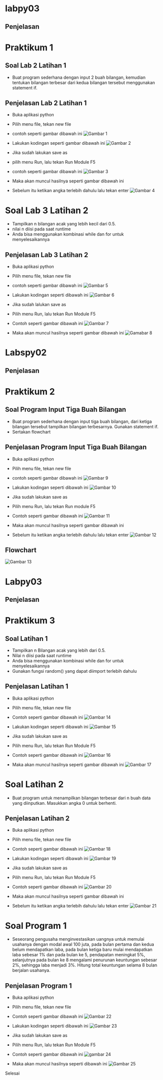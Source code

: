 # labpy03
## Penjelasan

# Praktikum 1
## Soal Lab 2 Latihan 1
- Buat program sederhana dengan input 2 buah bilangan, kemudian tentukan bilangan terbesar dari kedua bilangan tersebut menggunakan statement if.

## Penjelasan Lab 2 Latihan 1
- Buka aplikasi python
- Pilih menu file, tekan new file
- contoh seperti gambar dibawah ini 
![Gambar 1](/c/Users/acer/Pictures/screenshot/ss1.PNG)

- Lakukan kodingan seperti gambar dibawah ini
![Gambar 2](screenshot/ss2.PNG)

- Jika sudah lakukan save as
- pilih menu Run, lalu tekan Run Module F5
- contoh seperti gambar dibawah ini
![Gambar 3](screenshot/ss3.PNG)

- Maka akan muncul hasilnya seperti gambar dibawah ini
- Sebelum itu ketikan angka terlebih dahulu lalu tekan enter
![Gambar 4](screenshot/ss4.PNG)

# Soal Lab 3 Latihan 2
- Tampilkan n bilangan acak yang lebih kecil dari 0.5.
- nilai n diisi pada saat runtime
- Anda bisa menggunakan kombinasi while dan for untuk menyelesaikannya

## Penjelasan Lab 3 Latihan 2
- Buka aplikasi python
- Pilih menu file, tekan new file
- contoh seperti gambar dibawah ini
![Gambar 5](screenshot/ss5.PNG)

- Lakukan kodingan seperti dibawah ini
![Gambar 6](screenshot/ss6.PNG)

- Jika sudah lalukan save as
- Pilih menu Run, lalu tekan Run Module F5
- Contoh seperti gambar dibawah ini
![Gambar 7](screenshot/ss7.PNG)

- Maka akan muncul hasilnya seperti gambar dibawah ini
![Gamabar 8](screenshot/ss8.PNG)

# Labspy02
## Penjelasan

# Praktikum 2
## Soal Program Input Tiga Buah Bilangan
- Buat program sederhana dengan input tiga buah bilangan, dari ketiga bilangan tersebut tampilkan bilangan terbesarnya. Gunakan statement if.
- Sertakan flowchart

## Penjelasan Program Input Tiga Buah Bilangan
- Buka aplikasi python
- Pilih menu file, tekan new file
- contoh seperti gambar dibawah ini
![Gambar 9](screenshot/ss9.PNG)

- Lakukan kodingan seperti dibawah ini
![Gambar 10](screenshot/ss10.PNG)

- Jika sudah lakukan save as
- Pilih menu Run, lalu tekan Run module F5
- Contoh seperti gambar dibawah ini
![Gambar 11](screenshot/ss11.PNG)

- Maka akan muncul hasilnya seperti gambar dibawah ini
- Sebelum itu ketikan angka terlebih dahulu lalu tekan enter
![Gambar 12](screenshot/ss12.PNG)

## Flowchart
![Gambar 13](screenshot/ss13.PNG)

# Labpy03
## Penjelasan

# Praktikum 3
## Soal Latihan 1
- Tampilkan n Bilangan acak yang lebih dari 0.5.
- Nilai n diisi pada saat runtime
- Anda bisa menggunakan kombinasi while dan for untuk menyelesaikannya
- Gunakan fungsi random() yang dapat diimport terlebih dahulu

## Penjelasan Latihan 1
- Buka aplikasi python
- Pilih menu file, tekan new file
- Contoh seperti gambar dibawah ini
![Gambar 14](screenshot/ss14.PNG)

- Lakukan kodingan seperti dibawah ini
![Gambar 15](screenshot/ss15.PNG)

- Jika sudah lakukan save as
- Pilih menu Run, lalu tekan Run Module F5
- Contoh seperti gambar dibawah ini
![Gambar 16](screenshot/ss16.PNG)

- Maka akan muncul hasilnya seperti gambar dibawah ini
![Gambar 17](screenshot/ss17.PNG)

# Soal Latihan 2
- Buat program untuk menampilkan bilangan terbesar dari n buah data yang diinputkan. Masukkan angka 0 untuk berhenti.

## Penjelasan Latihan 2
- Buka aplikasi python
- Pilih menu file, tekan new file
- Contoh seperti gambar dibawah ini
![Gambar 18](screenshot/ss18.PNG)

- Lakukan kodingan seperti dibawah ini
![Gambar 19](screenshot/ss19.PNG)

- Jika sudah lakukan save as
- Pilih menu Run, lalu tekan Run Module F5
- Contoh seperti gambar dibawah ini
![Gambar 20](screenshot/ss20.PNG)

- Maka akan muncul hasilnya seperti gambar dibawah ini
- Sebelum itu ketikan angka terlebih dahulu lalu tekan enter
![Gambar 21](screenshot/ss21.PNG)

# Soal Program 1
- Seseorang pengusaha menginvestasikan uangnya untuk memulai usahanya dengan modal awal 100 juta, pada bulan pertama dan kedua belum mendapatkan laba, pada bulan ketiga baru mulai mendapatkan laba sebesar 1% dan pada bulan ke 5, pendapatan meningkat 5%, selanjutnya pada bulan ke 8 mengalami penurunan keuntungan sebesar 2%, sehingga laba menjadi 3%. Hitung total keuntungan selama 8 bulan berjalan usahanya.

## Penjelasan Program 1
- Buka aplikasi python
- Pilih menu file, tekan new file
- Contoh seperti gambar dibawah ini
![Gambar 22](screenshot/ss22.PNG)

- Lakukan kodingan seperti dibawah ini
![Gambar 23](screenshot/ss23.PNG)

- Jika sudah lakukan save as
- Pilih menu Run, lalu tekan Run Module F5
- Contoh seperti gambar dibawah ini
![gambar 24](screenshot/ss24.PNG)

- Maka akan muncul hasilnya seperti dibawah ini
![Gambar 25](screenshot/ss25.PNG)

Selesai